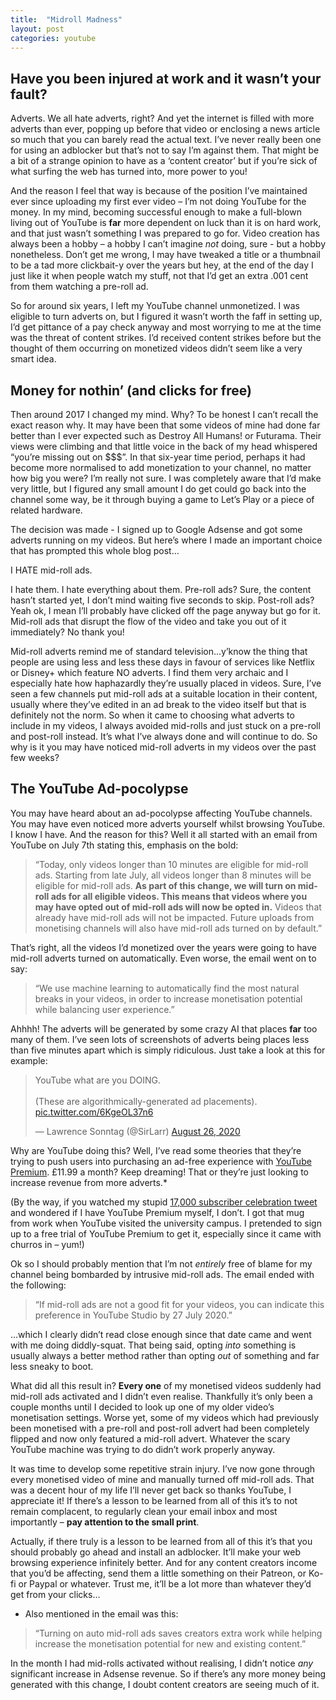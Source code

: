 ```yaml
---
title:  "Midroll Madness"
layout: post
categories: youtube
---
```



## Have you been injured at work and it wasn’t your fault?

Adverts. We all hate adverts, right? And yet the internet is filled with more adverts than ever, popping up before that video or enclosing a news article so much that you can barely read the actual text. I’ve never really been one for using an adblocker but that’s not to say I’m against them. That might be a bit of a strange opinion to have as a ‘content creator’ but if you’re sick of what surfing the web has turned into, more power to you!

<!-- readmore -->

And the reason I feel that way is because of the position I’ve maintained ever since uploading my first ever video – I’m not doing YouTube for the money. In my mind, becoming successful enough to make a full-blown living out of YouTube is **far** more dependent on luck than it is on hard work, and that just wasn’t something I was prepared to go for. Video creation has always been a hobby – a hobby I can’t imagine _not_ doing, sure - but a hobby nonetheless. Don’t get me wrong, I may have tweaked a title or a thumbnail to be a tad more clickbait-y over the years but hey, at the end of the day I just like it when people watch my stuff, not that I’d get an extra .001 cent from them watching a pre-roll ad.

So for around six years, I left my YouTube channel unmonetized. I was eligible to turn adverts on, but I figured it wasn’t worth the faff in setting up, I’d get pittance of a pay check anyway and most worrying to me at the time was the threat of content strikes. I’d received content strikes before but the thought of them occurring on monetized videos didn’t seem like a very smart idea.


## Money for nothin’ (and clicks for free)

Then around 2017 I changed my mind. Why? To be honest I can’t recall the exact reason why. It may have been that some videos of mine had done far better than I ever expected such as Destroy All Humans! or Futurama. Their views were climbing and that little voice in the back of my head whispered “you’re missing out on $$$”. In that six-year time period, perhaps it had become more normalised to add monetization to your channel, no matter how big you were? I’m really not sure. I was completely aware that I’d make very little, but I figured any small amount I do get could go back into the channel some way, be it through buying a game to Let’s Play or a piece of related hardware.

The decision was made - I signed up to Google Adsense and got some adverts running on my videos. But here’s where I made an important choice that has prompted this whole blog post…

I HATE mid-roll ads.

I hate them. I hate everything about them. Pre-roll ads? Sure, the content hasn’t started yet, I don’t mind waiting five seconds to skip. Post-roll ads? Yeah ok, I mean I’ll probably have clicked off the page anyway but go for it. Mid-roll ads that disrupt the flow of the video and take you out of it immediately? No thank you!

Mid-roll adverts remind me of standard television…y’know the thing that people are using less and less these days in favour of services like Netflix or Disney+ which feature NO adverts. I find them very archaic and I especially hate how haphazardly they’re usually placed in videos. Sure, I’ve seen a few channels put mid-roll ads at a suitable location in their content, usually where they’ve edited in an ad break to the video itself but that is definitely not the norm. So when it came to choosing what adverts to include in my videos, I always avoided mid-rolls and just stuck on a pre-roll and post-roll instead. It’s what I’ve always done and will continue to do. So why is it you may have noticed mid-roll adverts in my videos over the past few weeks?


## The YouTube Ad-pocolypse

You may have heard about an ad-pocolypse affecting YouTube channels. You may have even noticed more adverts yourself whilst browsing YouTube. I know I have. And the reason for this? Well it all started with an email from YouTube on July 7th stating this, emphasis on the bold:

> “Today, only videos longer than 10 minutes are eligible for mid-roll ads. Starting from late July, all videos longer than 8 minutes will be eligible for mid-roll ads. **As part of this change, we will turn on mid-roll ads for all eligible videos. This means that videos where you may have opted out of mid-roll ads will now be opted in.** Videos that already have mid-roll ads will not be impacted. Future uploads from monetising channels will also have mid-roll ads turned on by default.”

That’s right, all the videos I’d monetized over the years were going to have mid-roll adverts turned on automatically. Even worse, the email went on to say:

> “We use machine learning to automatically find the most natural breaks in your videos, in order to increase monetisation potential while balancing user experience.”

Ahhhh! The adverts will be generated by some crazy AI that places **far** too many of them. I’ve seen lots of screenshots of adverts being places less than five minutes apart which is simply ridiculous. Just take a look at this for example:

<blockquote class="twitter-tweet"><p lang="en" dir="ltr">YouTube what are you DOING.<br><br>(These are algorithmically-generated ad placements). <a href="https://t.co/6KgeOL37n6">pic.twitter.com/6KgeOL37n6</a></p>&mdash; Lawrence Sonntag (@SirLarr) <a href="https://twitter.com/SirLarr/status/1298710395184529408?ref_src=twsrc%5Etfw">August 26, 2020</a></blockquote> <script async src="https://platform.twitter.com/widgets.js" charset="utf-8"></script>

Why are YouTube doing this? Well, I’ve read some theories that they’re trying to push users into purchasing an ad-free experience with [YouTube Premium](https://www.youtube.com/premium). £11.99 a month? Keep dreaming! That or they’re just looking to increase revenue from more adverts.*

(By the way, if you watched my stupid [17,000 subscriber celebration tweet](https://twitter.com/MrMuckluckable/status/1304762459723530240?s=20) and wondered if I have YouTube Premium myself, I don’t. I got that mug from work when YouTube visited the university campus. I pretended to sign up to a free trial of YouTube Premium to get it, especially since it came with churros in – yum!)

Ok so I should probably mention that I’m not _entirely_ free of blame for my channel being bombarded by intrusive mid-roll ads. The email ended with the following:

> “If mid-roll ads are not a good fit for your videos, you can indicate this preference in YouTube Studio by 27 July 2020.”

…which I clearly didn’t read close enough since that date came and went with me doing diddly-squat. That being said, opting _into_ something is usually always a better method rather than opting _out_ of something and far less sneaky to boot.

What did all this result in? **Every one** of my monetised videos suddenly had mid-roll ads activated and I didn’t even realise. Thankfully it’s only been a couple months until I decided to look up one of my older video’s monetisation settings. Worse yet, some of my videos which had previously been monetised with a pre-roll and post-roll advert had been completely flipped and now only featured a mid-roll advert. Whatever the scary YouTube machine was trying to do didn’t work properly anyway.

It was time to develop some repetitive strain injury. I’ve now gone through every monetised video of mine and manually turned off mid-roll ads. That was a decent hour of my life I’ll never get back so thanks YouTube, I appreciate it! If there’s a lesson to be learned from all of this it’s to not remain complacent, to regularly clean your email inbox and most importantly – **pay attention to the small print**.

Actually, if there truly is a lesson to be learned from all of this it’s that you should probably go ahead and install an adblocker. It’ll make your web browsing experience infinitely better. And for any content creators income that you’d be affecting, send them a little something on their Patreon, or Ko-fi or Paypal or whatever. Trust me, it’ll be a lot more than whatever they’d get from your clicks…

* Also mentioned in the email was this:

> “Turning on auto mid-roll ads saves creators extra work while helping increase the monetisation potential for new and existing content.”

In the month I had mid-rolls activated without realising, I didn’t notice _any_ significant increase in Adsense revenue. So if there’s any more money being generated with this change, I doubt content creators are seeing much of it.

